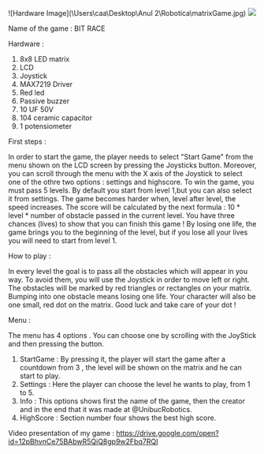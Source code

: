 ![Hardware Image](\Users\caa\Desktop\Anul 2\Robotica\matrixGame.jpg)
<img src = "e844b89c-3ec4-4963-b306-c616a7cdc638.jpg">

Name of the game : BIT RACE

Hardware : 
  1. 8x8 LED matrix
  2. LCD
  3. Joystick
  4. MAX7219 Driver
  5. Red led
  6. Passive buzzer
  7. 10 UF 50V
  8. 104 ceramic capacitor
  9. 1 potensiometer
  
 First steps : 
 
  In order to start the game, the player needs to select "Start Game" from the menu shown on the LCD screen by pressing the Joysticks button. Moreover, you can scroll through the menu with the X axis of the Joystick to select one of the othre two options : settings and highscore. To win the game, you must pass 5 levels. By default you start from level 1,but you can also select it from settings. The game becomes harder when, level after level, the speed increases. The score will be calculated by the next formula : 10 * level * number of obstacle passed in the current level. You have three chances (lives) to show that you can finish this game ! By losing one life, the game brings you to the beginning of the level, but if you lose all your lives you will need to start from level 1. 
  
How to play :
  
  In every level the goal is to pass all the obstacles which will appear in you way. To avoid them, you will use the Joystick in order to move left or right. The obstacles will be marked by red triangles or rectangles on your matrix. Bumping into one obstacle means losing one life.
  Your character will also be one small, red dot on the matrix. 
  Good luck and take care of your dot !

Menu :

 The menu has 4 options . You can choose one by scrolling with the JoyStick and then pressing the button.
 
 1. StartGame : By pressing it, the player will start the game after a countdown from 3 , the level will be shown on the matrix and he can start to play.
 2. Settings : Here the player can choose the level he wants to play, from 1 to 5.
 3. Info : This options shows first the name of the game, then the creator and in the end that it was made at @UnibucRobotics.
 4. HighScore : Section number four shows the best high score.


Video presentation of my game : https://drive.google.com/open?id=12pBhvnCe75BAbwR5QiQ8gp9w2Fbq7RQI

